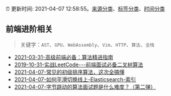 :alarm_clock: 更新时间: 2021-04-07 12:58:55。[来源分类](../README.md)、[标签分类](../TAGS.md)、[时间分类](../TIMELINE.md)

## 前端进阶相关


> 关键字：`AST`、`GPU`、`WebAssembly`、`Vim`、`HTTP`、`算法`、`全栈`



- [2021-03-31-高级前端必备：算法精进指南](https://www.ershicimi.com/p/a9e4c70f117e889cb3c1d672386b6b60) 
- [2019-10-31-实战LeetCode---前端面试必备二叉树算法](https://www.ershicimi.com/p/f3413b58491ac20f4c17a09b8a0af5e1) 
- [2021-04-07-常见的初级排序算法，这次全搞懂](https://toutiao.io/k/grivds8) 
- [2021-04-07-如何平滑切换线上-Elasticsearch-索引](https://toutiao.io/k/p5zzinm) 
- [2021-04-07-字节跳动的算法面试题是什么难度？（第二弹）](https://toutiao.io/k/5dzm6dq) 